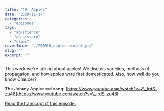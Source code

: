 ```yaml
---
title: "49: Apples"
date: "2020-11-17"
categories: 
  - "episodes"
tags: 
  - "ag-science"
  - "ag-history"
  - "crops"
coverImage: "./200920_apples-scaled.jpg"
slug: ""
excerpt: ""
---
```


This week we're talking about apples! We discuss varieties, methods of propagation, and how apples were first domesticated. Also, how well do you know Chaucer?

The Johnny Appleseed song: [https://www.youtube.com/watch?v=V\_IrdS-zu48](https://www.youtube.com/watch?v=V_IrdS-zu48)

[Read the transcript of this episode.](https://www.onetogrowonpod.com/49-apples-transcript)
